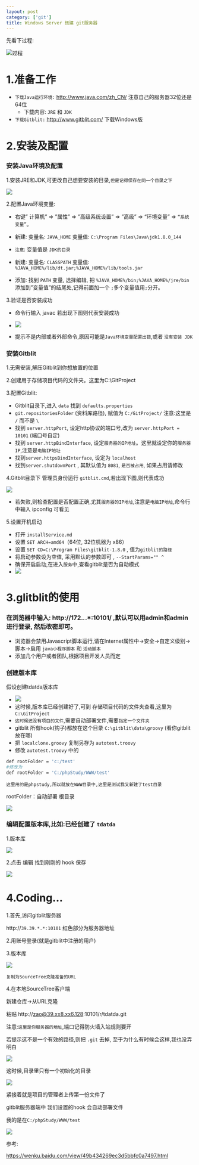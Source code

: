 ```yaml
---
layout: post
category: ['git']
title: Windows Server 搭建 git服务器
---
```


先看下过程:

![过程](http://oi2atwmcz.bkt.clouddn.com/gitblit.png)

# 1.准备工作
* `下载Java运行环境:` <http://www.java.com/zh_CN/>  注意自己的服务器32位还是64位
	* 下载内容: `JRE` 和 `JDK`
* `下载Gitblit:` <http://www.gitblit.com/>  下载Windows版


# 2.安装及配置

### 安装Java环境及配置

1.安装JRE和JDK,可更改自己想要安装的目录,`但是记得保存在同一个目录之下`

![](http://oi2atwmcz.bkt.clouddn.com/javashow.png)

2.配置Java环境变量:
* 右键” 计算机” => ”属性” => ”高级系统设置” => ”高级” => “环境变量” => `“系统变量”`。

* 新建: 变量名: `JAVA_HOME` 变量值: `C:\Program Files\Java\jdk1.8.0_144`

* `注意`: 变量值是 `JDK的目录`

* 新建: 变量名: `CLASSPATH` 变量值: `%JAVA_HOME%/lib/dt.jar;%JAVA_HOME%/lib/tools.jar`

* 添加: 找到 `PATH` 变量, 选择编辑, 把 `%JAVA_HOME%/bin;%JAVA_HOME%/jre/bin` 添加到”变量值”的结尾处,记得前面加一个 `;`多个变量值用`;`分开。


3.验证是否安装成功
* 命令行输入 javac 若出现下图则代表安装成功

* ![](http://oi2atwmcz.bkt.clouddn.com/javasuccess.png)

* 提示不是内部或者外部命令,原因可能是`Java环境变量配置出错`,或者 `没有安装 JDK`


### 安装Gitblit
1.无需安装,解压Gitblit到你想放置的位置

2.创建用于存储项目代码的文件夹。这里为C:\GitProject

3.配置Gitblit:

* Gitblit目录下,进入 `data` 找到 `defaults.properties`
* `git.repositoriesFolder` (资料库路径), 赋值为 `C:/GitProject/` 注意:这里是 `/` 而不是 `\`
* 找到 `server.httpPort`, 设定http协议的端口号,改为 `server.httpPort = 10101` (端口号自定)
* 找到 `server.httpBindInterface`, 设定`服务器的IP地址`。这里就设定你的`服务器IP`,注意是`电脑IP地址`
* 找到`server.httpsBindInterface`, 设定为 `localhost`
* 找到`server.shutdownPort` , 其默认值为 `8081`, `是否被占用`, 如果占用请修改

4.Gitblit目录下 管理员身份运行 `gitblit.cmd`,若出现下图,则代表成功

![](http://oi2atwmcz.bkt.clouddn.com/gitsuccess.png)

* 若失败,则检查配置是否配置正确,尤其`服务器的IP地址`,注意是`电脑IP地址`,命令行中输入 ipconfig 可看见

5.设置开机启动

* 打开 `installService.md`
* 设置 `SET ARCH=amd64`（64位, 32位机器为 x86）
* 设置 `SET CD=C:\Program Files\gitblit-1.8.0` , 值为`gitblit的路径`
* 将启动参数设为空值, 采用默认的参数即可 , `--StartParams="" ^`
* 确保开启启动,在进入`服务`中,查看gitblit是否为自动模式
* ![](http://oi2atwmcz.bkt.clouddn.com/gitset.png)



# 3.glitblit的使用
### 在浏览器中输入: http://172.*.*.*:10101/ ,默认可以用admin和admin进行登录, 然后改密即可。

* 浏览器会禁用Javascript脚本运行,请在Internet属性中->安全->自定义级别->脚本->启用 `java小程序脚本` 和 `活动脚本`
* 添加几个用户或者团队,根据项目开发人员而定

### 创建版本库

假设创建tdatda版本库

* ![](http://oi2atwmcz.bkt.clouddn.com/girpro.png)
* 这时候,版本库已经创建好了,可到 存储项目代码的文件夹查看,这里为 `C:\GitProject`
* `这时候还没有项目的文件`,需要自动部署文件,需要`指定一个文件夹`
* gitblit 所有hook(钩子)都放在这个目录 `C:\gitblit\data\groovy` (看你gitblit放在哪)
* 把 `localclone.groovy` 复制另存为 `autotest.troovy`
* 修改 `autotest.troovy` 中的

```bash
def rootFolder = 'c:/test'
#修改为
def rootFolder = 'C:/phpStudy/WWW/test'
```

`这里用的是phpstudy,所以就放在WWW目录中,这里是测试我又新建了test目录`

rootFolder：自动部署  根目录

![](http://oi2atwmcz.bkt.clouddn.com/gitfloder.png)

### 编辑配置版本库,比如:已经创建了 `tdatda`
1.版本库

![](http://oi2atwmcz.bkt.clouddn.com/ddd.png)

2.点击 编辑 找到刚刚的 hook   保存

![](http://oi2atwmcz.bkt.clouddn.com/gitedit.png)



# 4.Coding...

1.首先,访问gitblit服务器

http://`39.39.*.*:10101`  红色部分为服务器地址

2.用账号登录(就是gitblit中注册的用户)

3.版本库

![](http://oi2atwmcz.bkt.clouddn.com/ssdf.png)

`复制为SourceTree克隆准备的URL`

4.在本地SourceTree客户端

新建仓库->从URL克隆

粘贴 http://zao@39.xx8.xx6.128:10101/r/tdatda.git

注意:`这里是你服务器的地址`,端口记得防火墙入站规则要开

若提示这不是一个有效的路径,则把  `.git` 去掉, 至于为什么有时候会这样,我也没弄明白

![](http://oi2atwmcz.bkt.clouddn.com/sttu.png)

这时候,目录里只有一个初始化的目录

![](http://oi2atwmcz.bkt.clouddn.com/suut.png)

紧接着就是项目的管理者上传第一份文件了

gitblit服务器端中  我们设置的hook 会自动部署文件

我的是在`C:/phpStudy/WWW/test`

![](http://oi2atwmcz.bkt.clouddn.com/tdatad.png)


参考:

<https://wenku.baidu.com/view/49b434269ec3d5bbfc0a7497.html>



